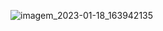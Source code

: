 ![imagem_2023-01-18_163942135](https://user-images.githubusercontent.com/99195094/213278205-ad9a70a0-eb5a-427a-a604-09e8620b379d.png)


